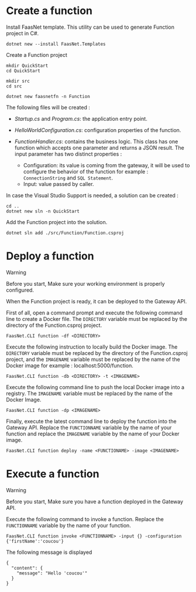 # Create a function

Install FaasNet template. This utility can be used to generate Function project in C#.

```
dotnet new --install FaasNet.Templates
```

Create a Function project

```
mkdir QuickStart
cd QuickStart

mkdir src
cd src

dotnet new faasnetfn -n Function
```

The following files will be created :

* *Startup.cs* and *Program.cs*: the application entry point.
* *HelloWorldConfiguration.cs*: configuration properties of the function.
* *FunctionHandler.cs*: contains the business logic. This class has one function which accepts one parameter and returns a JSON result. The input parameter has two distinct properties :

  * Configuration: its value is coming from the gateway, it will be used to configure the behavior of the function for example : `ConnectionString` and `SQL Statement`.
  * Input: value passed by caller.

In case the Visual Studio Support is needed, a solution can be created :

```
cd ..
dotnet new sln -n QuickStart
```

Add the Function project into the solution.

```
dotnet sln add ./src/Function/Function.csproj
```

# Deploy a function

> [!WARNING]
> Before you start, Make sure your working environment is properly configured.

When the Function project is ready, it can be deployed to the Gateway API.

First of all, open a command prompt and execute the following command line to create a Docker file. The `DIRECTORY` variable must be replaced by the directory of the Function.csproj project.

```
FaasNet.CLI function -df <DIRECTORY>
```

Execute the following instruction to locally build the Docker image. 
The `DIRECTORY` variable must be replaced by the directory of the Function.csproj project, and the `IMAGENAME` variable must be replaced by the name of the Docker image for example : localhost:5000/function.

```
FaasNet.CLI function -db <DIRECTORY> -t <IMAGENAME>
```

Execute the following command line to push the local Docker image into a registry. The `IMAGENAME` variable must be replaced by the name of the Docker Image.

```
FaasNet.CLI function -dp <IMAGENAME>
```

Finally, execute the latest command line to deploy the function into the Gateway API. Replace the `FUNCTIONNAME` variable by the name of your function and replace the `IMAGENAME` variable by the name of your Docker image.

```
FaasNet.CLI function deploy -name <FUNCTIONAME> -image <IMAGENAME>
```

# Execute a function

> [!WARNING]
> Before you start, Make sure you have a function deployed in the Gateway API.

Execute the following command to invoke a function. Replace the `FUNCTIONNAME` variable by the name of your function.

```
FaasNet.CLI function invoke <FUNCTIONNAME> -input {} -configuration {'firstName':'coucou'}
```

The following message is displayed

```
{
  "content": {
    "message": "Hello 'coucou'"
  }
}
```